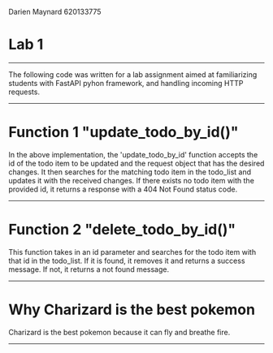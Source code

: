 Darien Maynard 620133775

# Lab 1

----------------------------------------------------------------------------------------------

The following code was written for a lab assignment aimed at familiarizing 
students with FastAPI pyhon framework, and handling incoming HTTP requests.

----------------------------------------------------------------------------------------------

# Function 1 "update_todo_by_id()"

In the above implementation, the 'update_todo_by_id' function accepts the id of the todo item to be updated and the request object that has the desired changes. It then searches for the matching todo item in the todo_list and updates it with the received changes. If there exists no todo item with the provided id, it returns a response with a 404 Not Found status code.

----------------------------------------------------------------------------------------------

# Function 2 "delete_todo_by_id()"

This function takes in an id parameter and searches for the todo item with that id in the todo_list. If it is found, it removes it and returns a success message. If not, it returns a not found message.

----------------------------------------------------------------------------------------------

# Why Charizard is the best pokemon

Charizard is the best pokemon because it can fly and breathe fire.


----------------------------------------------------------------------------------------------